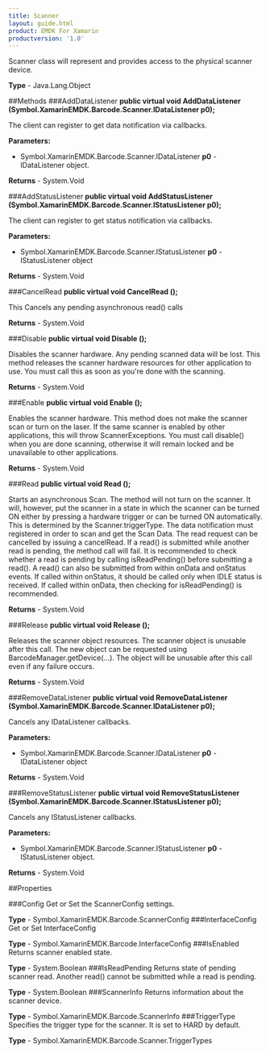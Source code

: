 ```yaml
---
title: Scanner
layout: guide.html
product: EMDK For Xamarin
productversion: '1.0'
---
```


Scanner class will represent and provides access to the physical scanner device.

**Type** - Java.Lang.Object

##Methods
###AddDataListener
**public virtual void AddDataListener (Symbol.XamarinEMDK.Barcode.Scanner.IDataListener p0);**

The client can register to get data notification via callbacks.

**Parameters:** 

* Symbol.XamarinEMDK.Barcode.Scanner.IDataListener **p0** - IDataListener object.

**Returns** - System.Void

###AddStatusListener
**public virtual void AddStatusListener (Symbol.XamarinEMDK.Barcode.Scanner.IStatusListener p0);**

The client can register to get status notification via callbacks.

**Parameters:** 

* Symbol.XamarinEMDK.Barcode.Scanner.IStatusListener **p0** - IStatusListener object

**Returns** - System.Void

###CancelRead
**public virtual void CancelRead ();**

This Cancels any pending asynchronous read() calls


**Returns** - System.Void

###Disable
**public virtual void Disable ();**

Disables the scanner hardware. Any pending scanned data will be lost. This method releases the scanner hardware resources for other application to use. You must call this as soon as you're done with the scanning.


**Returns** - System.Void

###Enable
**public virtual void Enable ();**

Enables the scanner hardware. This method does not make the scanner scan or turn on the laser. If the same scanner is enabled by other applications, this will throw ScannerExceptions. You must call disable() when you are done scanning, otherwise it will remain locked and be unavailable to other applications.


**Returns** - System.Void

###Read
**public virtual void Read ();**

Starts an asynchronous Scan. The method will not turn on the scanner. It will, however, put the scanner in a state in which the scanner can be turned ON either by pressing a hardware trigger or can be turned ON automatically. This is determined by the Scanner.triggerType. The data notification must registered in order to scan and get the Scan Data. The read request can be cancelled by issuing a cancelRead. If a read() is submitted while another read is pending, the method call will fail. It is recommended to check whether a read is pending by calling isReadPending() before submitting a read(). A read() can also be submitted from within onData and onStatus events. If called within onStatus, it should be called only when IDLE status is received. If called within onData, then checking for isReadPending() is recommended.


**Returns** - System.Void

###Release
**public virtual void Release ();**

Releases the scanner object resources. The scanner object is unusable after this call. The new object can be requested using BarcodeManager.getDevice(...). The object will be unusable after this call even if any failure occurs.


**Returns** - System.Void

###RemoveDataListener
**public virtual void RemoveDataListener (Symbol.XamarinEMDK.Barcode.Scanner.IDataListener p0);**

Cancels any IDataListener callbacks.

**Parameters:** 

* Symbol.XamarinEMDK.Barcode.Scanner.IDataListener **p0** - IDataListener object

**Returns** - System.Void

###RemoveStatusListener
**public virtual void RemoveStatusListener (Symbol.XamarinEMDK.Barcode.Scanner.IStatusListener p0);**

Cancels any IStatusListener callbacks.

**Parameters:** 

* Symbol.XamarinEMDK.Barcode.Scanner.IStatusListener **p0** - IStatusListener object.

**Returns** - System.Void

##Properties

###Config
Get or Set the ScannerConfig settings.

**Type** - Symbol.XamarinEMDK.Barcode.ScannerConfig
###InterfaceConfig
Get or Set InterfaceConfig

**Type** - Symbol.XamarinEMDK.Barcode.InterfaceConfig
###IsEnabled
Returns scanner enabled state.

**Type** - System.Boolean
###IsReadPending
Returns state of pending scanner read. Another read() cannot be submitted while a read is pending.

**Type** - System.Boolean
###ScannerInfo
Returns information about the scanner device.

**Type** - Symbol.XamarinEMDK.Barcode.ScannerInfo
###TriggerType
Specifies the trigger type for the scanner. It is set to HARD by default.

**Type** - Symbol.XamarinEMDK.Barcode.Scanner.TriggerTypes















